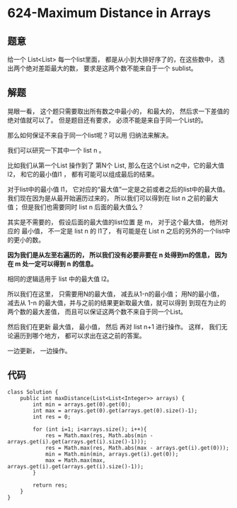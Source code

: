 # 624-Maximum Distance in Arrays
## 题意
给一个 List<List<Integer>> 每一个list里面， 都是从小到大排好序了的，在这些数中， 选出两个绝对差距最大的数， 要求是这两个数不能来自于一个 sublist。

## 解题
晃眼一看， 这个题只需要取出所有数之中最小的， 和最大的， 然后求一下差值的绝对值就可以了。 但是题目还有要求， 必须不能是来自于同一个List的。

那么如何保证不来自于同一个list呢？可以用 归纳法来解决。

我们可以研究一下其中一个 list n 。

比如我们从第一个List 操作到了 第N个 List, 那么在这个List n之中，它的最大值 l2， 和它的最小值l1 ， 都有可能可以组成最后的结果。 

对于list中的最小值 l1， 它对应的“最大值”一定是之前或者之后的list中的最大值。 我们现在因为是从最开始遍历过来的， 所以我们可以得到在 list n 之前的最大值； 但是我们也需要同时 list n 后面的最大值么？

其实是不需要的， 假设后面的最大值的list位置 是 m， 对于这个最大值， 他所对应的 最小值， 不一定是 list n  的 l1了， 有可能是在 List n 之后的另外的一个list中的更小的数。

**因为我们是从左至右遍历的， 所以我们没有必要非要在 n 处得到m的信息， 因为在 m 处一定可以得到 n 的信息。**


相同的逻辑适用于 list 中的最大值 l2。

所以我们在这里， 只需要用N的最大值， 减去从1-n的最小值； 用N的最小值， 减去从 1-n 的最大值，并与之前的结果更新取最大值，就可以得到  到现在为止的 两个数的最大差值， 而且可以保证这两个数不来自于同一个List。

然后我们在更新 最大值， 最小值， 然后 再对 list n+1 进行操作。 这样， 我们无论遍历到哪个地方， 都可以求出在这之前的答案。

一边更新， 一边操作。 

## 代码
```
class Solution {
    public int maxDistance(List<List<Integer>> arrays) {
        int min = arrays.get(0).get(0);
        int max = arrays.get(0).get(arrays.get(0).size()-1);
        int res = 0;
        
        for (int i=1; i<arrays.size(); i++){
            res = Math.max(res, Math.abs(min - arrays.get(i).get(arrays.get(i).size()-1)));
            res = Math.max(res, Math.abs(max - arrays.get(i).get(0)));
            min = Math.min(min, arrays.get(i).get(0));
            max = Math.max(max, arrays.get(i).get(arrays.get(i).size()-1));
        }
        
        return res;
    }
}
```
